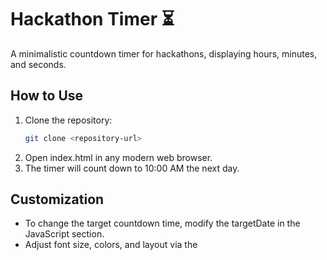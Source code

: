 # Hackathon Timer ⏳

A minimalistic countdown timer for hackathons, displaying hours, minutes, and seconds.


## How to Use 
1. Clone the repository:
   ```sh
   git clone <repository-url>
2. Open index.html in any modern web browser.
3. The timer will count down to 10:00 AM the next day.


## Customization 
* To change the target countdown time, modify the targetDate in the JavaScript section.
* Adjust font size, colors, and layout via the <style> section.


## Demo 📸

![Image](https://github.com/user-attachments/assets/f3b9e151-44d1-4568-87d5-f95e838c00cd)
  
